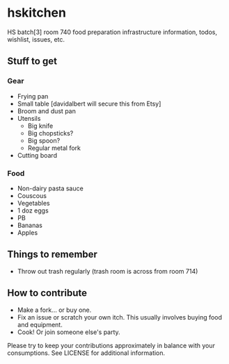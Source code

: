hskitchen
=========

HS batch[3] room 740 food preparation infrastructure information, todos, wishlist, issues, etc.

## Stuff to get

### Gear

+ Frying pan
+ Small table [davidalbert will secure this from Etsy]
+ Broom and dust pan
+ Utensils
    + Big knife
    + Big chopsticks?
    + Big spoon?
    + Regular metal fork
+ Cutting board

### Food

+ Non-dairy pasta sauce
+ Couscous
+ Vegetables
+ 1 doz eggs
+ PB
+ Bananas
+ Apples

## Things to remember

+ Throw out trash regularly (trash room is across from room 714)

## How to contribute

+ Make a fork... or buy one.
+ Fix an issue or scratch your own itch. This usually involves buying food and equipment.
+ Cook! Or join someone else's party.

Please try to keep your contributions approximately in balance with your consumptions. See LICENSE for additional information.
